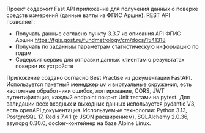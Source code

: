 
Проект содержит Fast API приложение для получения данных о поверке средств измерений (данные взяты из ФГИС Аршин).
REST API позволяет:
  - Получать данные согласно пункту 3.3.7 из описания API ФГИС Аршин https://fgis.gost.ru/fundmetrology/cm/docs/1541318
  - Получать по заданным параметрам статистическую информацию по годам
  - Содержит сервис для отправки данных клиентам о результатах поверки их устройств

Приложение создано согласно Best Practise из документации FastAPI.
Используется пакетный менеджер uv и виртуальные окружения, есть кастомные обработчики ошибок,
логгирование, CORS, JWT аутентификация, каждый endpoint покрыт Unit тестами на pytest.
Для валидации всех входных и выходных данных используется pydantic V3, есть openAPI документация.
Используемые технологии: Python 3.13, PostgreSQL 17, Redis 7.4.1 (с JSON расширением), SQLAlchemy 2.0.36, asyncpg 0.30.0, docker-контейнер на базе Alpine Linux.
